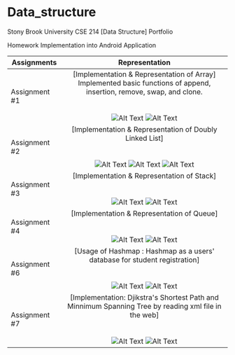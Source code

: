 # Data_structure

Stony Brook University CSE 214 [Data Structure] Portfolio

Homework Implementation into Android Application 


| Assignments | Representation |
| ---         |     :---:    |
| Assignment #1 | [Implementation & Representation of Array] <br>Implemented basic functions of append, insertion, remove, swap, and clone. <br><br><br>![Alt Text](https://user-images.githubusercontent.com/29108558/34232096-c1121dde-e5ac-11e7-9cf5-92fde38b147d.gif) ![Alt Text](https://user-images.githubusercontent.com/29108558/34232349-e15a9692-e5ad-11e7-81a3-aa6c8e481786.gif)
| Assignment #2 | [Implementation & Representation of Doubly Linked List]<br><br><br>![Alt Text](https://user-images.githubusercontent.com/29108558/34233505-d4c344a0-e5b3-11e7-907f-f350c7024f3c.gif) ![Alt Text](https://user-images.githubusercontent.com/29108558/34233812-740da298-e5b5-11e7-8caf-eece9cb77881.gif) ![Alt Text](https://user-images.githubusercontent.com/29108558/34234009-80fe7a80-e5b6-11e7-9141-34bc6c89a3da.gif)
| Assignment #3 | [Implementation & Representation of Stack] <br><br><br> ![Alt Text](https://user-images.githubusercontent.com/29108558/34235459-da19682e-e5bf-11e7-8aa8-4840963fe685.gif) ![Alt Text](https://user-images.githubusercontent.com/29108558/34235552-729edfb6-e5c0-11e7-8fc1-47778bdba270.gif)
| Assignment #4 | [Implementation & Representation of Queue] <br><br><br>![Alt Text](https://user-images.githubusercontent.com/29108558/34235731-9f72c3e4-e5c1-11e7-9a72-3be1387853f8.gif) ![Alt Text](https://user-images.githubusercontent.com/29108558/34235831-4056f6ea-e5c2-11e7-8867-7115eba6f36b.gif)
| Assignment #6 | [Usage of Hashmap : Hashmap as a users' database for student registration] <br><br><br> ![Alt Text](https://user-images.githubusercontent.com/29108558/34237761-651e93c0-e5cc-11e7-9db3-e18fb196aaee.gif) ![Alt Text](https://user-images.githubusercontent.com/29108558/34237938-3c5cb772-e5cd-11e7-8dd1-3b86485c2ef5.gif)
| Assignment #7 | [Implementation: Djikstra's Shortest Path and Minnimum Spanning Tree by reading xml file in the web] <br><br><br>![Alt Text](https://user-images.githubusercontent.com/29108558/34238446-a2ad6920-e5cf-11e7-839e-e30ae86b49cd.gif) ![Alt Text](https://user-images.githubusercontent.com/29108558/34238525-23a062f8-e5d0-11e7-970c-dc6f871d8fd3.gif)|








